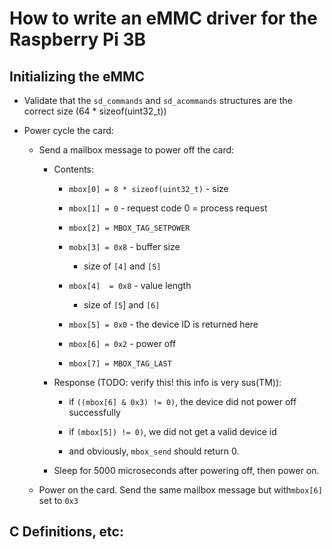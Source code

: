 # How to write an eMMC driver for the Raspberry Pi 3B

## Initializing the eMMC

- Validate that the `sd_commands` and `sd_acommands` structures are the correct size (64 * sizeof(uint32_t))

- Power cycle the card:
  
  - Send a mailbox message to power off the card:
    
    - Contents:
      
      - `mbox[0] = 8 * sizeof(uint32_t)` - size
      
      - `mbox[1] = 0` - request code 0 = process request
      
      - `mbox[2] = MBOX_TAG_SETPOWER`
      
      - `mobx[3] = 0x8` - buffer size
        
        - size of `[4]` and `[5]`
      
      - `mbox[4]  = 0x8` - value length
        
        - size of `[5`] and `[6]`
      
      - `mbox[5] = 0x0` - the device ID is returned here
      
      - `mbox[6] = 0x2`  - power off
      
      - `mbox[7] = MBOX_TAG_LAST` 
    
    - Response (TODO: verify this! this info is very sus(TM)):
      
      - if `((mbox[6] & 0x3) != 0)`, the device did not power off successfully
      
      - if `(mbox[5]) != 0)`, we did not get a valid device id
      
      - and obviously, `mbox_send` should return 0.
    
    - Sleep for 5000 microseconds after powering off, then power on.
  
  - Power on the card. Send the same mailbox message but with`mbox[6]`  set to `0x3`

## C Definitions, etc:

```c

```
